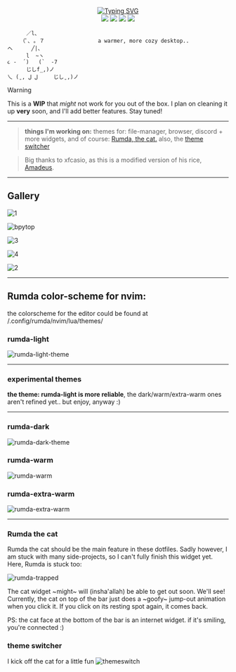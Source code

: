 
<p align="center">
<a href="https://git.io/typing-svg"><img src="https://readme-typing-svg.demolab.com?font=Silkscreen&size=75&duration=4000&pause=1500&color=9F684C&background=E4C198&center=true&vCenter=true&width=567&height=150&lines=RUMDA" alt="Typing SVG" /></a>
<br/>
        <img src="https://img.shields.io/badge/HYPRLAND%20-%20WM?style=for-the-badge&label=WM&labelColor=%236F4732&color=%23D1AB86" />
        <img src="https://img.shields.io/badge/QUICKSHELL%20-%20BAR?style=for-the-badge&label=BAR&labelColor=%236F4732&color=%23E4C198" />
        <img src="https://img.shields.io/badge/NEOVIM%20-%20NEOVIM?style=for-the-badge&label=EDITOR&labelColor=%236F4732&color=%23AF8C65"/>
        <img src="https://img.shields.io/badge/ZSH%20-%20SHELL?style=for-the-badge&label=SHELL&labelColor=%236F4732&color=%23DAB08B"/> <br>



```
      ／l、             
    （ﾟ､ ｡ ７                 a warmer, more cozy desktop..                   へ      ╱|、
      l  ~ヽ                                                              ૮ -  ՛)   (`  -7
      じしf_,)ノ                                                       乀 (ˍ, ل ل     じしˍ,)ノ
```
</p>


> [!WARNING]
> This is a **WIP** that *might* not work for you out of the box. I plan on cleaning it up **very** soon, and I'll add better features. Stay tuned!

---


> **things I'm working on:** themes for: file-manager, browser, discord + more widgets, and of course: [Rumda, the cat.](#rumda-the-cat)
> also, the [theme switcher](#theme-switcher)


>  Big thanks to xfcasio, as this is a modified version of his rice, [Amadeus](https://github.com/xfcasio/amadeus/). 

---


## Gallery
![1](pictures/1.png)


![bpytop](pictures/bpytop.png)


![3](pictures/3.png)


![4](pictures/4.png)


![2](pictures/2.png)



---


## Rumda color-scheme for nvim:
the colorscheme for the editor could be found at /.config/rumda/nvim/lua/themes/



### rumda-light
![rumda-light-theme](pictures/rl1.png)


---


### experimental themes


**the theme: rumda-light is more reliable**, the dark/warm/extra-warm ones aren't refined yet.. but enjoy, anyway :)


---



### rumda-dark
![rumda-dark-theme](pictures/rd.png)


### rumda-warm
![rumda-warm](pictures/rw.png)


### rumda-extra-warm
![rumda-extra-warm](pictures/rew.png)


---

### Rumda the cat

Rumda the cat should be the main feature in these dotfiles. Sadly however, I am stuck with many side-projects, so I can't fully finish this widget yet. Here, Rumda is stuck too:

![rumda-trapped](pictures/RumdaIsTrapped.gif)

The cat widget ~might~ will (insha'allah) be able to get out soon. We'll see! 
Currently, the cat on top of the bar just does a ~goofy~ jump-out animation when you click it. If you click on its resting spot again, it comes back.

PS: the cat face at the bottom of the bar is an internet widget. if it's smiling, you're connected :)


### theme switcher
I kick off the cat for a little fun
![themeswitch](/pictures/themeswitch.gif)
